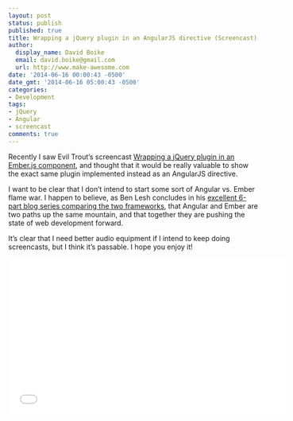 ```yaml
---
layout: post
status: publish
published: true
title: Wrapping a jQuery plugin in an AngularJS directive (Screencast)
author:
  display_name: David Boike
  email: david.boike@gmail.com
  url: http://www.make-awesome.com
date: '2014-06-16 00:00:43 -0500'
date_gmt: '2014-06-16 05:00:43 -0500'
categories:
- Development
tags:
- jQuery
- Angular
- screencast
comments: true
---
```

Recently I saw Evil Trout’s screencast [Wrapping a jQuery plugin in an Ember.js component](http://eviltrout.com/2014/06/03/jquery-component.html), and thought that it would be really valuable to show the exact same plugin implemented instead as an AngularJS directive.

I want to be clear that I don’t intend to start some sort of Angular vs. Ember flame war. I happen to believe, as Ben Lesh concludes in his [excellent 6-part blog series comparing the two frameworks](http://www.benlesh.com/2014/04/embular-part-1-comparing-ember-and.html), that Angular and Ember are two paths up the same mountain, and that together they are pushing the state of web development forward.

It’s clear that I need better audio equipment if I intend to keep doing screencasts, but I think it’s passable. I hope you enjoy it!

<!-- more -->

<div style="text-align: center; margin: 1em 0;"><iframe src="//www.youtube.com/embed/nz8lAKHBgJY" width="560" height="315" frameborder="0" allowfullscreen="allowfullscreen"></iframe></div>
